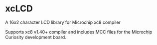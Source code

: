 # xcLCD
A 16x2 character LCD library for Microchip xc8 compiler

Supports xc8 v1.40+ compiler and includes MCC files for the Microchip Curiosity development board.
